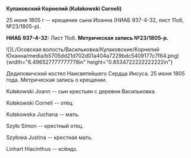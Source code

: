 **Кулаковский Корнелий (Kułakowski Corneli)**

25 июня 1805 г -- крещение сына Иоанна (НИАБ 937-4-32, лист 11об,
№23/1805-р).

**НИАБ 937-4-32:** Лист 11об. **Метрическая запись №23/1805-р.**

![](./Осовская волость/Васильковка/Кулаковские/Корнелий Юханна/media/b5705dd21d702d01a404a7229bdc5409177c7f64.png){width="6.496527777777778in"
height="0.8534722222222222in"}

Дедиловичский костел Наисвятейшего Сердца Иисуса. 25 июня 1805 года.
Метрическая запись о крещении.

Kułakowski Joann -- сын крестьян с деревни Васильковка.

Kułakowski Corneli -- отец.

Kułakowska Juchana -- мать.

Szyło Simon -- крестный отец.

Szyłowa Justina -- крестная мать.

Linhart Hiacinthus -- ксёндз.
